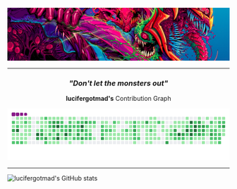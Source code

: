 ![Great Monster](https://github.com/lucifergotmad/lucifergotmad/blob/main/src/images/README.png)

---

<div align="center">
  
### _"Don't let the monsters out"_

**lucifergotmad's** Contribution Graph

![My Contribution Graph](https://github.com/lucifergotmad/lucifergotmad/blob/output/github-contribution-grid-snake.gif)

</div>
 
 ---


![lucifergotmad's GitHub stats](https://github-readme-stats.vercel.app/api?username=lucifergotmad&count_private=true&show_icons=true)

<!-- - 🔭 I’m currently working as Backend Developer
- 🌱 I’m interested learning Golang and DDD Principle
- 👯 I’m looking to collaborate on Open Source Projects
- 💬 Ask me about anything except PHP aha
- 📫 How to reach me: amateur.fullstackdev@gmail.com -->
